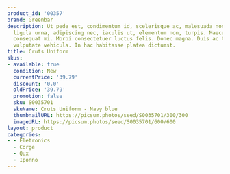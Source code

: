 ```yaml
---
product_id: '00357'
brand: Greenbar
description: Ut pede est, condimentum id, scelerisque ac, malesuada non, quam. Nullam
  ligula urna, adipiscing nec, iaculis ut, elementum non, turpis. Maecenas fermentum
  consequat mi. Morbi consectetuer luctus felis. Donec magna. Duis ac tellus et risus
  vulputate vehicula. In hac habitasse platea dictumst.
title: Cruts Uniform
skus:
- available: true
  condition: New
  currentPrice: '39.79'
  discount: '0.0'
  oldPrice: '39.79'
  promotion: false
  sku: S0035701
  skuName: Cruts Uniform - Navy blue
  thumbnailURL: https://picsum.photos/seed/S0035701/300/300
  imageURL: https://picsum.photos/seed/S0035701/600/600
layout: product
categories:
- - Eletronics
  - Corge
  - Qux
  - Iponno
---
```

